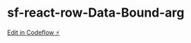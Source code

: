 # sf-react-row-Data-Bound-arg

[Edit in Codeflow ⚡️](https://stackblitz.com/~/github.com/SanthoshIruthayaraj/sf-react-row-Data-Bound-arg)
